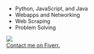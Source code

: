 - Python, JavaScript, and Java
- Webapps and Networking
- Web Scraping
- Problem Solving
<img align="left" src="https://github-readme-stats.vercel.app/api/top-langs/?username=fire6945&layout=compact&theme=radical&hide_border=true&card_width=250"/>
<br>
<a href="https://www.fiverr.com/fire6945_">Contact me on Fiverr.</a>
